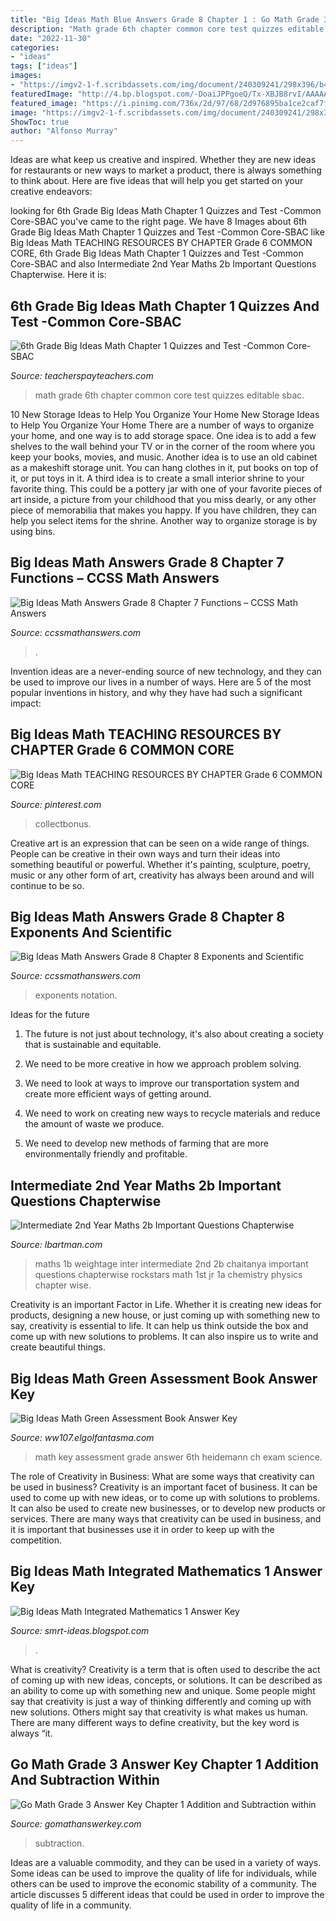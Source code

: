 ```yaml
---
title: "Big Ideas Math Blue Answers Grade 8 Chapter 1 : Go Math Grade 3 Answer Key Chapter 1 Addition And Subtraction Within"
description: "Math grade 6th chapter common core test quizzes editable sbac"
date: "2022-11-30"
categories:
- "ideas"
tags: ["ideas"]
images:
- "https://imgv2-1-f.scribdassets.com/img/document/240309241/298x396/b43674b2cb/1578536429?v=1"
featuredImage: "http://4.bp.blogspot.com/-DoaiJPPgoeQ/Tx-XBJB8rvI/AAAAAAAAACQ/-dkrxAOjO7I/s1600/326596_312480398797043_100001052569417_996205_179626827_o.jpg"
featured_image: "https://i.pinimg.com/736x/2d/97/68/2d976895ba1ce2caf7f4a2dea6c066ae.jpg"
image: "https://imgv2-1-f.scribdassets.com/img/document/240309241/298x396/b43674b2cb/1578536429?v=1"
ShowToc: true
author: "Alfonso Murray"
---
```



Ideas are what keep us creative and inspired. Whether they are new ideas for restaurants or new ways to market a product, there is always something to think about. Here are five ideas that will help you get started on your creative endeavors: 

	

		
looking for 6th Grade Big Ideas Math Chapter 1 Quizzes and Test -Common Core-SBAC you've came to the right page. We have 8 Images about 6th Grade Big Ideas Math Chapter 1 Quizzes and Test -Common Core-SBAC like Big Ideas Math TEACHING RESOURCES BY CHAPTER Grade 6 COMMON CORE, 6th Grade Big Ideas Math Chapter 1 Quizzes and Test -Common Core-SBAC and also Intermediate 2nd Year Maths 2b Important Questions Chapterwise. Here it is:
		
    
## 6th Grade Big Ideas Math Chapter 1 Quizzes And Test -Common Core-SBAC

<img loading=lazy src="https://ecdn.teacherspayteachers.com/thumbitem/6th-Grade-Big-Ideas-Math-Chapter-1-Quizzes-and-Test-Common-Core-SBAC-Editable-3297578-1501440111/original-3297578-2.jpg" onerror="this.onerror=null;this.src='https://tse1.mm.bing.net/th?id=OIP.1l7LYNt07hGDeynE7t4duAAAAA&amp;pid=15.1';" alt="6th Grade Big Ideas Math Chapter 1 Quizzes and Test -Common Core-SBAC">

_Source: teacherspayteachers.com_

>math grade 6th chapter common core test quizzes editable sbac. 

	

10 New Storage Ideas to Help You Organize Your Home
New Storage Ideas to Help You Organize Your Home
There are a number of ways to organize your home, and one way is to add storage space. One idea is to add a few shelves to the wall behind your TV or in the corner of the room where you keep your books, movies, and music. Another idea is to use an old cabinet as a makeshift storage unit. You can hang clothes in it, put books on top of it, or put toys in it. A third idea is to create a small interior shrine to your favorite thing. This could be a pottery jar with one of your favorite pieces of art inside, a picture from your childhood that you miss dearly, or any other piece of memorabilia that makes you happy. If you have children, they can help you select items for the shrine. Another way to organize storage is by using bins.

    
## Big Ideas Math Answers Grade 8 Chapter 7 Functions – CCSS Math Answers

<img loading=lazy src="https://ccssmathanswers.com/wp-content/uploads/2021/01/Big-Ideas-Math-Answers-Grade-8-Chapter-7-Functions-55.png" onerror="this.onerror=null;this.src='https://tse1.mm.bing.net/th?id=OIP.gkqb6B7lM6Is-rBgoEuvwAHaEg&amp;pid=15.1';" alt="Big Ideas Math Answers Grade 8 Chapter 7 Functions – CCSS Math Answers">

_Source: ccssmathanswers.com_

>. 

	

Invention ideas are a never-ending source of new technology, and they can be used to improve our lives in a number of ways. Here are 5 of the most popular inventions in history, and why they have had such a significant impact:

    
## Big Ideas Math TEACHING RESOURCES BY CHAPTER Grade 6 COMMON CORE

<img loading=lazy src="https://i.pinimg.com/736x/2d/97/68/2d976895ba1ce2caf7f4a2dea6c066ae.jpg" onerror="this.onerror=null;this.src='https://tse1.mm.bing.net/th?id=OIP.2_RDvSQVFixCbnWXSqZaYQHaJ3&amp;pid=15.1';" alt="Big Ideas Math TEACHING RESOURCES BY CHAPTER Grade 6 COMMON CORE">

_Source: pinterest.com_

>collectbonus. 

	

Creative art is an expression that can be seen on a wide range of things. People can be creative in their own ways and turn their ideas into something beautiful or powerful. Whether it's painting, sculpture, poetry, music or any other form of art, creativity has always been around and will continue to be so.

    
## Big Ideas Math Answers Grade 8 Chapter 8 Exponents And Scientific

<img loading=lazy src="https://ccssmathanswers.com/wp-content/uploads/2021/01/Big-Ideas-Math-Answers-Grade-8-Chapter-8-Exponents-and-Scientific-Notation-8.7-6.png" onerror="this.onerror=null;this.src='https://tse1.mm.bing.net/th?id=OIP.dPcmN51a45WXKt2UWX8a1QAAAA&amp;pid=15.1';" alt="Big Ideas Math Answers Grade 8 Chapter 8 Exponents and Scientific">

_Source: ccssmathanswers.com_

>exponents notation. 

	

Ideas for the future
1. The future is not just about technology, it's also about creating a society that is sustainable and equitable.
2. We need to be more creative in how we approach problem solving.

3. We need to look at ways to improve our transportation system and create more efficient ways of getting around.

4. We need to work on creating new ways to recycle materials and reduce the amount of waste we produce.

5. We need to develop new methods of farming that are more environmentally friendly and profitable.

    
## Intermediate 2nd Year Maths 2b Important Questions Chapterwise

<img loading=lazy src="http://4.bp.blogspot.com/-DoaiJPPgoeQ/Tx-XBJB8rvI/AAAAAAAAACQ/-dkrxAOjO7I/s1600/326596_312480398797043_100001052569417_996205_179626827_o.jpg" onerror="this.onerror=null;this.src='https://tse1.mm.bing.net/th?id=OIP.bNplOJmZvEsqX7c0GktbsgHaKe&amp;pid=15.1';" alt="Intermediate 2nd Year Maths 2b Important Questions Chapterwise">

_Source: lbartman.com_

>maths 1b weightage inter intermediate 2nd 2b chaitanya important questions chapterwise rockstars math 1st jr 1a chemistry physics chapter wise. 

	

Creativity is an important Factor in Life. Whether it is creating new ideas for products, designing a new house, or just coming up with something new to say, creativity is essential to life. It can help us think outside the box and come up with new solutions to problems. It can also inspire us to write and create beautiful things.

    
## Big Ideas Math Green Assessment Book Answer Key

<img loading=lazy src="https://4.bp.blogspot.com/-jL4HI-ecbfU/VpQPV_jXYbI/AAAAAAAAA8U/n0RoPMpYUvg/s1600/Ch3Key.jpg" onerror="this.onerror=null;this.src='https://tse4.mm.bing.net/th?id=OIP.9VpANJxKAuZwRMQaQCMwkwHaJ4&amp;pid=15.1';" alt="Big Ideas Math Green Assessment Book Answer Key">

_Source: ww107.elgolfantasma.com_

>math key assessment grade answer 6th heidemann ch exam science. 

	

The role of Creativity in Business: What are some ways that creativity can be used in business?
Creativity is an important facet of business. It can be used to come up with new ideas, or to come up with solutions to problems. It can also be used to create new businesses, or to develop new products or services. There are many ways that creativity can be used in business, and it is important that businesses use it in order to keep up with the competition.

    
## Big Ideas Math Integrated Mathematics 1 Answer Key

<img loading=lazy src="https://imgv2-1-f.scribdassets.com/img/document/240309241/298x396/b43674b2cb/1578536429?v=1" onerror="this.onerror=null;this.src='https://tse1.mm.bing.net/th?id=OIP.X8uCZ8HwXKi8LOQfKyiOCAAAAA&amp;pid=15.1';" alt="Big Ideas Math Integrated Mathematics 1 Answer Key">

_Source: smrt-ideas.blogspot.com_

>. 

	

What is creativity?
Creativity is a term that is often used to describe the act of coming up with new ideas, concepts, or solutions. It can be described as an ability to come up with something new and unique. Some people might say that creativity is just a way of thinking differently and coming up with new solutions. Others might say that creativity is what makes us human. There are many different ways to define creativity, but the key word is always “it.

    
## Go Math Grade 3 Answer Key Chapter 1 Addition And Subtraction Within

<img loading=lazy src="https://i1.wp.com/gomathanswerkey.com/wp-content/uploads/2020/07/Go-Math-Grade-3-Answer-Key-Addition-and-Subtraction-within-1000-Extra-Practice.png?resize=300%2C169&amp;ssl=1" onerror="this.onerror=null;this.src='https://tse2.mm.bing.net/th?id=OIP.Ghz9nuxz5rX1elH7ZhJRcwAAAA&amp;pid=15.1';" alt="Go Math Grade 3 Answer Key Chapter 1 Addition and Subtraction within">

_Source: gomathanswerkey.com_

>subtraction. 

	

Ideas are a valuable commodity, and they can be used in a variety of ways. Some ideas can be used to improve the quality of life for individuals, while others can be used to improve the economic stability of a community. The article discusses 5 different ideas that could be used in order to improve the quality of life in a community.

